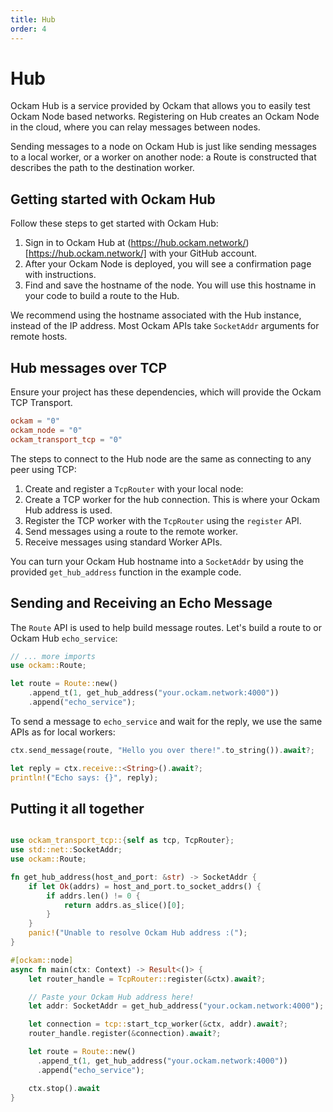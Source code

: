 ```yaml
---
title: Hub
order: 4
---
```


# Hub

Ockam Hub is a service provided by Ockam that allows you to easily test Ockam Node based networks. Registering on
Hub creates an Ockam Node in the cloud, where you can relay messages between nodes.

Sending messages to a node on Ockam Hub is just like sending messages to a local worker, or a worker on another node:
a Route is constructed that describes the path to the destination worker.

## Getting started with Ockam Hub

Follow these steps to get started with Ockam Hub:

1. Sign in to Ockam Hub at (https://hub.ockam.network/)[https://hub.ockam.network/] with your GitHub account.
1. After your Ockam Node is deployed, you will see a confirmation page with instructions.
1. Find and save the hostname of the node. You will use this hostname in your code to build a route to the Hub.

We recommend using the hostname associated with the Hub instance, instead of the IP address. Most Ockam APIs take `SocketAddr`
arguments for remote hosts.

## Hub messages over TCP

Ensure your project has these dependencies, which will provide the Ockam TCP Transport.

```toml
ockam = "0"
ockam_node = "0"
ockam_transport_tcp = "0"
```

The steps to connect to the Hub node are the same as connecting to any peer using TCP:

1. Create and register a `TcpRouter` with your local node:
1. Create a TCP worker for the hub connection. This is where your Ockam Hub address is used.
1. Register the TCP worker with the `TcpRouter` using the `register` API.
1. Send messages using a route to the remote worker.
1. Receive messages using standard Worker APIs.

You can turn your Ockam Hub hostname into a `SocketAddr` by using the provided `get_hub_address` function in the example code.

## Sending and Receiving an Echo Message

The `Route` API is used to help build message routes. Let's build a route to or Ockam Hub `echo_service`:

```rust
// ... more imports
use ockam::Route;

let route = Route::new()
    .append_t(1, get_hub_address("your.ockam.network:4000"))
    .append("echo_service");
```

To send a message to `echo_service` and wait for the reply, we use the same APIs as for local workers:

```rust
ctx.send_message(route, "Hello you over there!".to_string()).await?;

let reply = ctx.receive::<String>().await?;
println!("Echo says: {}", reply);
```

## Putting it all together

```rust

use ockam_transport_tcp::{self as tcp, TcpRouter};
use std::net::SocketAddr;
use ockam::Route;

fn get_hub_address(host_and_port: &str) -> SocketAddr {
    if let Ok(addrs) = host_and_port.to_socket_addrs() {
        if addrs.len() != 0 {
            return addrs.as_slice()[0];
        }
    }
    panic!("Unable to resolve Ockam Hub address :(");
}

#[ockam::node]
async fn main(ctx: Context) -> Result<()> {
    let router_handle = TcpRouter::register(&ctx).await?;

    // Paste your Ockam Hub address here!
    let addr: SocketAddr = get_hub_address("your.ockam.network:4000");

    let connection = tcp::start_tcp_worker(&ctx, addr).await?;
    router_handle.register(&connection).await?;

    let route = Route::new()
      .append_t(1, get_hub_address("your.ockam.network:4000"))
      .append("echo_service");

    ctx.stop().await
}

```

